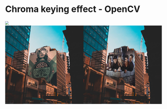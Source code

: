 # Chroma keying effect - OpenCV





<img src="/home/ashish/photofunia/hakuna-matata/chromakeying/johnblack.png" style="zoom: 67%;" />



<img src="col1.png" style="zoom: 67%;" />